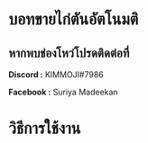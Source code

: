 # บอทขายไก่ตันอัตโนมติ
## หากพบช่องโหว่โปรดติดต่อที่

**Discord :** KIMMOJI#7986

**Facebook :** Suriya Madeekan

# วิธีการใช้งาน

